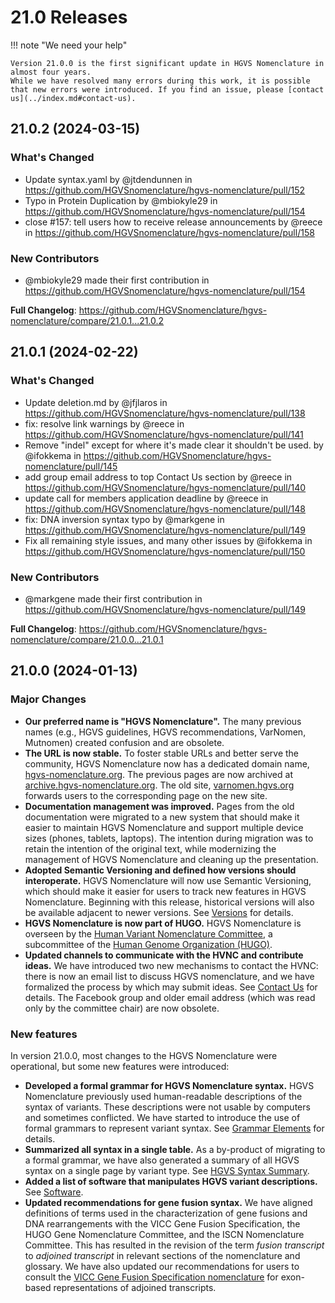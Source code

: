 # 21.0 Releases

!!! note "We need your help"

    Version 21.0.0 is the first significant update in HGVS Nomenclature in almost four years.
    While we have resolved many errors during this work, it is possible that new errors were introduced. If you find an issue, please [contact us](../index.md#contact-us).


## 21.0.2 (2024-03-15)

### What's Changed
* Update syntax.yaml by @jtdendunnen in https://github.com/HGVSnomenclature/hgvs-nomenclature/pull/152
* Typo in Protein Duplication by @mbiokyle29 in https://github.com/HGVSnomenclature/hgvs-nomenclature/pull/154
* close #157: tell users how to receive release announcements by @reece in https://github.com/HGVSnomenclature/hgvs-nomenclature/pull/158

### New Contributors
* @mbiokyle29 made their first contribution in https://github.com/HGVSnomenclature/hgvs-nomenclature/pull/154

**Full Changelog**: https://github.com/HGVSnomenclature/hgvs-nomenclature/compare/21.0.1...21.0.2

## 21.0.1 (2024-02-22)

### What's Changed
* Update deletion.md by @jfjlaros in https://github.com/HGVSnomenclature/hgvs-nomenclature/pull/138
* fix: resolve link warnings by @reece in https://github.com/HGVSnomenclature/hgvs-nomenclature/pull/141
* Remove "indel" except for where it's made clear it shouldn't be used. by @ifokkema in https://github.com/HGVSnomenclature/hgvs-nomenclature/pull/145
* add group email address to top Contact Us section by @reece in https://github.com/HGVSnomenclature/hgvs-nomenclature/pull/140
* update call for members application deadline by @reece in https://github.com/HGVSnomenclature/hgvs-nomenclature/pull/148
* fix: DNA inversion syntax typo by @markgene in https://github.com/HGVSnomenclature/hgvs-nomenclature/pull/149
* Fix all remaining style issues, and many other issues by @ifokkema in https://github.com/HGVSnomenclature/hgvs-nomenclature/pull/150

### New Contributors
* @markgene made their first contribution in https://github.com/HGVSnomenclature/hgvs-nomenclature/pull/149

**Full Changelog**: https://github.com/HGVSnomenclature/hgvs-nomenclature/compare/21.0.0...21.0.1

## 21.0.0 (2024-01-13)

### Major Changes

- **Our preferred name is "HGVS Nomenclature".**
  The many previous names (e.g., HGVS guidelines, HGVS recommendations, VarNomen, Mutnomen) created confusion and are obsolete.
- **The URL is now stable.**
  To foster stable URLs and better serve the community, HGVS Nomenclature now has a dedicated domain name, [hgvs-nomenclature.org](https://hgvs-nomenclature.org/).
  The previous pages are now archived at [archive.hgvs-nomenclature.org](https://archive.hgvs-nomenclature.org/).
  The old site, [varnomen.hgvs.org](https://varnomen.hgvs.org/) forwards users to the corresponding page on the new site.
- **Documentation management was improved.**
  Pages from the old documentation were migrated to a new system that should make it easier to maintain HGVS Nomenclature and support multiple device sizes (phones, tablets, laptops).
  The intention during migration was to retain the intention of the original text, while modernizing the management of HGVS Nomenclature and cleaning up the presentation.
- **Adopted Semantic Versioning and defined how versions should interoperate.**
  HGVS Nomenclature will now use Semantic Versioning, which should make it easier for users to track new features in HGVS Nomenclature.
  Beginning with this release, historical versions will also be available adjacent to newer versions.
  See [Versions](index.md) for details.
- **HGVS Nomenclature is now part of HUGO.**
  HGVS Nomenclature is overseen by the [Human Variant Nomenclature Committee](../hvnc.md), a subcommittee of the [Human Genome Organization (HUGO)](https://www.hugo-international.org/).
- **Updated channels to communicate with the HVNC and contribute ideas.**
  We have introduced two new mechanisms to contact the HVNC: there is now an email list to discuss HGVS nomenclature, and we have formalized the process by which may submit ideas.
  See [Contact Us](../index.md#contact-us) for details.
  The Facebook group and older email address (which was read only by the committee chair) are now obsolete.

### New features

In version 21.0.0, most changes to the HGVS Nomenclature were operational, but some new features were introduced:

- **Developed a formal grammar for HGVS Nomenclature syntax.**
  HGVS Nomenclature previously used human-readable descriptions of the syntax of variants.
  These descriptions were not usable by computers and sometimes conflicted.
  We have started to introduce the use of formal grammars to represent variant syntax.
  See [Grammar Elements](../recommendations/grammar.md) for details.
- **Summarized all syntax in a single table.**
  As a by-product of migrating to a formal grammar, we have also generated a summary of all HGVS syntax on a single page by variant type.
  See [HGVS Syntax Summary](../recommendations/summary.md).
- **Added a list of software that manipulates HGVS variant descriptions.**
  See [Software](../software.md).
- **Updated recommendations for gene fusion syntax.**
  We have aligned definitions of terms used in the characterization of gene fusions and DNA rearrangements with the VICC Gene Fusion Specification, the HUGO Gene Nomenclature Committee, and the ISCN Nomenclature Committee.
  This has resulted in the revision of the term _fusion transcript_ to _adjoined transcript_ in relevant sections of the nomenclature and glossary.
  We have also updated our recommendations for users to consult the [VICC Gene Fusion Specification nomenclature](https://fusions.cancervariants.org/en/latest/nomenclature.html) for exon-based representations of adjoined transcripts.
